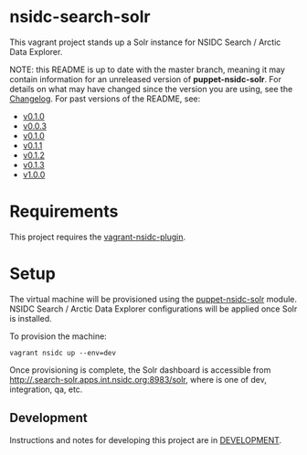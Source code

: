 # nsidc-search-solr

This vagrant project stands up a Solr instance for NSIDC Search / Arctic Data
Explorer.

NOTE: this README is up to date with the master branch, meaning it may contain
information for an unreleased version of **puppet-nsidc-solr**. For details on what
may have changed since the version you are using, see the
[Changelog](https://bitbucket.org/nsidc/puppet-nsidc-solr/src/master/CHANGELOG.md). For
past versions of the README, see:

* [v0.1.0](https://bitbucket.org/nsidc/vagrant-nsidc-plugin/src/v0.1.0/?at=v0.1.0)
* [v0.0.3](https://bitbucket.org/nsidc/vagrant-nsidc-plugin/src/v0.0.3/?at=v0.0.3)
* [v0.1.0](https://bitbucket.org/nsidc/vagrant-nsidc-plugin/src/v0.1.0/?at=v0.1.0)
* [v0.1.1](https://bitbucket.org/nsidc/vagrant-nsidc-plugin/src/v0.1.1/?at=v0.1.1)
* [v0.1.2](https://bitbucket.org/nsidc/vagrant-nsidc-plugin/src/v0.1.2/?at=v0.1.2)
* [v0.1.3](https://bitbucket.org/nsidc/vagrant-nsidc-plugin/src/v0.1.3/?at=v0.1.3)
* [v1.0.0](https://bitbucket.org/nsidc/vagrant-nsidc-plugin/src/v1.0.0/?at=v1.0.0)


# Requirements

This project requires the
[vagrant-nsidc-plugin](https://bitbucket.org/nsidc/vagrant-nsidc-plugin).

# Setup

The virtual machine will be provisioned using the
[puppet-nsidc-solr](https://bitbucket.org/nsidc/puppet-nsidc-solr) module.
NSIDC Search / Arctic Data Explorer configurations will be applied once Solr is
installed.

To provision the machine:
```shell
vagrant nsidc up --env=dev
```

Once provisioning is complete, the Solr dashboard is accessible from
[http://<environment>.search-solr.apps.int.nsidc.org:8983/solr](), where
<environment> is one of dev, integration, qa, etc.

## Development

Instructions and notes for developing this project are in
[DEVELOPMENT](https://bitbucket.org/nsidc/puppet-nsidc-solr/src/master/DEVELOPMENT.md).
